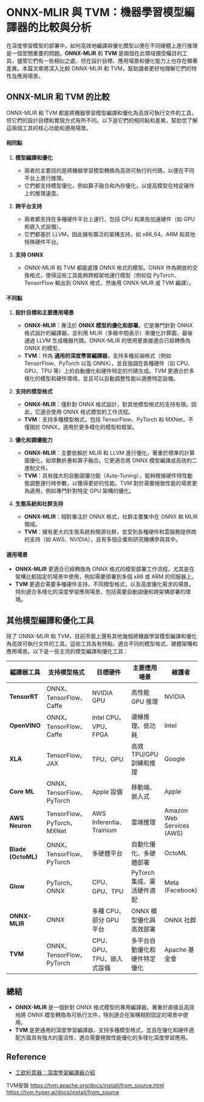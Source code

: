 # ONNX-MLIR 與 TVM：機器學習模型編譯器的比較與分析

在深度學習模型的部署中，如何高效地編譯與優化模型以便在不同硬體上進行推理是一個至關重要的問題。**ONNX-MLIR** 和 **TVM** 是兩個在此領域備受矚目的工具，儘管它們有一些相似之處，但在設計目標、應用場景和優化能力上也存在顯著差異。本篇文章將深入比較 ONNX-MLIR 和 TVM，幫助讀者更好地理解它們的特性及應用場景。

## ONNX-MLIR 和 TVM 的比較

ONNX-MLIR 和 TVM 都是將機器學習模型編譯和優化為高效可執行文件的工具，但它們的設計目標和實現方式有所不同。以下是它們的相同點和差異，幫助您了解這兩個工具的核心功能和適用場景。

#### 相同點

1. **模型編譯和優化**

   - 兩者的主要目的是將機器學習模型轉換為高效可執行的代碼，以便在不同平台上進行推理。
   - 它們都支持模型優化，例如算子融合和內存優化，以提高模型在特定硬件上的推理速度。

2. **跨平台支持**

   - 兩者都支持在多種硬件平台上運行，包括 CPU 和某些加速硬件（如 GPU 和嵌入式設備）。
   - 它們都基於 LLVM，因此擁有廣泛的架構支持，如 x86\_64、ARM 和其他特殊硬件平台。

3. **支持 ONNX**

   - ONNX-MLIR 和 TVM 都能處理 ONNX 格式的模型。ONNX 作為開放的交換格式，使得這些工具能夠跨框架地運行模型（例如從 PyTorch、TensorFlow 輸出到 ONNX 格式，然後用 ONNX-MLIR 或 TVM 編譯）。

#### 不同點

1. **設計目標和主要應用場景**

   - **ONNX-MLIR**：專注於 **ONNX 模型的優化和部署**。它是專門針對 ONNX 格式設計的編譯器，並利用 MLIR（多級中間表示）來優化計算圖，最後通過 LLVM 生成機器代碼。ONNX-MLIR 的使用更直接適合已經轉換為 ONNX 的模型。
   - **TVM**：作為 **通用的深度學習編譯器**，支持多種前端格式（例如 TensorFlow、PyTorch 以及 ONNX），並且強調在各種硬件（如 CPU、GPU、TPU 等）上的自動優化和硬件特定的代碼生成。TVM 更適合於多樣化的模型和硬件環境，並且可以自動調整性能以適應特定設備。

2. **支持的模型格式**

   - **ONNX-MLIR**：僅針對 ONNX 格式設計，對其他模型格式的支持有限。因此，它適合使用 ONNX 格式模型的工作流程。
   - **TVM**：支持多種模型格式，包括 TensorFlow、PyTorch 和 MXNet，不僅限於 ONNX，適用於更多樣化的模型和框架。

3. **優化和調優能力**

   - **ONNX-MLIR**：主要依賴於 MLIR 和 LLVM 進行優化，著重於標準的計算圖優化，如常數折疊和算子融合。它更適合將 ONNX 模型編譯成高效的二進制文件。
   - **TVM**：具有強大的自動調優功能（Auto-Tuning），能夠根據硬件特性動態調整運行時參數，以獲得更好的性能。TVM 對於需要極致性能的場景更為適用，例如專門針對特定 GPU 架構的優化。

4. **生態系統和社群支持**

   - **ONNX-MLIR**：相對專注於 ONNX 格式，社群主要集中在 ONNX 和 MLIR 領域。
   - **TVM**：擁有更大的生態系統和開源社群，並受到各種硬件和雲服務提供商的支持（如 AWS、NVIDIA），且有多個企業和研究機構參與其中。

#### 適用場景

- **ONNX-MLIR** 更適合已經轉換為 ONNX 格式的模型部署工作流程，尤其是在架構比較固定的場景中使用，例如需要部署到多個 x86 或 ARM 的伺服器上。
- **TVM** 更適合需要多種硬件支持、不同模型格式，以及高度優化需求的場景。特別適合多樣化的深度學習應用場景，包括需要自動調優和跨架構部署的環境。

## 其他模型編譯和優化工具

除了 ONNX-MLIR 和 TVM，目前市面上還有其他幾個將機器學習模型編譯和優化為高效可執行文件的工具。這些工具各有特點，適合不同的模型格式、硬體架構和應用場景。以下是一些主流的模型編譯和優化工具：

| 編譯器工具              | 支持模型格式                   | 目標硬件                    | 主要應用場景            | 維護者                       |
| ------------------ | ------------------------ | ----------------------- | ----------------- | ------------------------- |
| **TensorRT**       | ONNX、TensorFlow、Caffe    | NVIDIA GPU              | 高性能 GPU 推理        | NVIDIA                    |
| **OpenVINO**       | ONNX、TensorFlow、Caffe    | Intel CPU、VPU、FPGA      | 邊緣推理、低功耗          | Intel                     |
| **XLA**            | TensorFlow、JAX           | TPU、GPU                 | 高效 TPU/GPU 訓練和推理  | Google                    |
| **Core ML**        | ONNX、TensorFlow、PyTorch  | Apple 設備                | 移動端、嵌入式           | Apple                     |
| **AWS Neuron**     | TensorFlow、PyTorch、MXNet | AWS Inferentia、Trainium | 雲端推理              | Amazon Web Services (AWS) |
| **Blade (OctoML)** | ONNX、TensorFlow、PyTorch  | 多硬體平台                   | 自動化優化、多硬體部署       | OctoML                    |
| **Glow**           | PyTorch、ONNX             | CPU、GPU、TPU             | PyTorch 集成、靈活硬件適配 | Meta (Facebook)           |
| **ONNX-MLIR**      | ONNX                     | 多種 CPU、部分 GPU 平台        | ONNX 模型優化與高效部署    | ONNX 社群                   |
| **TVM**            | ONNX、TensorFlow、PyTorch  | CPU、GPU、TPU、嵌入式設備       | 多平台自動優化和硬件特定優化    | Apache 基金會                |

## 總結

- **ONNX-MLIR** 是一個針對 ONNX 格式模型的專用編譯器，著重於直接且高效地將 ONNX 模型轉換為可執行文件，特別適合在架構相對固定的場景中使用。
- **TVM** 是更通用的深度學習編譯器，支持多種模型格式，並且在優化和硬件適配方面具有強大的靈活性，適合需要極致性能優化的多樣化深度學習應用。

## Reference
- [工欲利其器：深度學習編譯器介紹](https://ithelp.ithome.com.tw/articles/10209581?sc=rss.iron)


TVM安裝
https://tvm.apache.org/docs/install/from_source.html
https://tvm.hyper.ai/docs/install/from_source